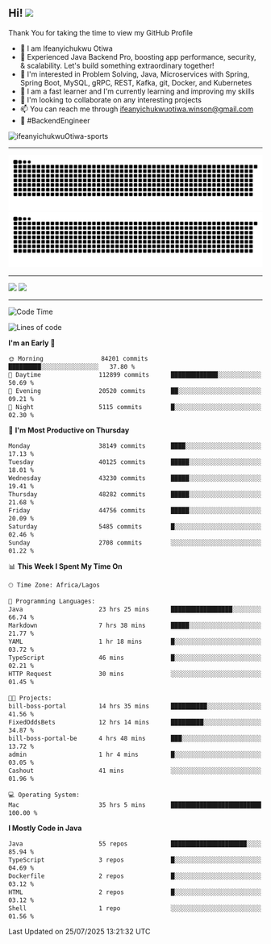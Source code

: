 <!-- BLOG-POST-LIST:START --><!-- BLOG-POST-LIST:END -->

## Hi! <img src="https://media.giphy.com/media/hvRJCLFzcasrR4ia7z/giphy.gif" width="4%"> 

Thank You for taking the time to view my GitHub Profile

- 👋 I am Ifeanyichukwu Otiwa
- 🚀 Experienced Java Backend Pro, boosting app performance, security, & scalability. Let's build something extraordinary together!
- 👀 I'm interested in Problem Solving, Java, Microservices with Spring, Spring Boot, MySQL, gRPC, REST, Kafka, git, Docker, and Kubernetes
- 🌱 I am a fast learner and I'm currently learning and improving my skills
- 💞️ I'm looking to collaborate on any interesting projects
- 📫 You can reach me through ifeanyichukwuotiwa.winson@gmail.com
- 🚀 #BackendEngineer

<p align="left" marginTop="10px"> <img src="https://komarev.com/ghpvc/?username=ifeanyichukwuOtiwa-sports&label=Profile%20views&color=0e75b6&style=for-the-badge" alt="ifeanyichukwuOtiwa-sports" /> </p>

***

<!--🐍📈SNAKEGRAPH / 🌐WEBSITE: https://github.com/Platane/snk -->
![github contribution grid snake animation](https://raw.githubusercontent.com/ifeanyichukwuOtiwa-sports/ifeanyichukwuOtiwa-sports/output/github-contribution-grid-snake-dark.svg#gh-dark-mode-only)![github contribution grid snake animation](https://raw.githubusercontent.com/ifeanyichukwuOtiwa-sports/ifeanyichukwuOtiwa-sports/output/github-contribution-grid-snake.svg#gh-light-mode-only)

***

<p float="left">
  <img float="left" src="https://github-readme-stats.vercel.app/api?username=ifeanyichukwuOtiwa-sports&count_private=true&include_all_commits=true&theme=react&show_icons=true" />
  <img float="right" src="https://github-readme-stats.vercel.app/api/top-langs/?username=ifeanyichukwuOtiwa-sports&layout=compact&show_icons=true&theme=react" /> 
</p>

***



<!--START_SECTION:waka-->
![Code Time](http://img.shields.io/badge/Code%20Time-4%2C009%20hrs%2025%20mins-blue)

![Lines of code](https://img.shields.io/badge/From%20Hello%20World%20I%27ve%20Written-60.5%20million%20lines%20of%20code-blue)

**I'm an Early 🐤** 

```text
🌞 Morning                84201 commits       █████████░░░░░░░░░░░░░░░░   37.80 % 
🌆 Daytime                112899 commits      █████████████░░░░░░░░░░░░   50.69 % 
🌃 Evening                20520 commits       ██░░░░░░░░░░░░░░░░░░░░░░░   09.21 % 
🌙 Night                  5115 commits        █░░░░░░░░░░░░░░░░░░░░░░░░   02.30 % 
```
📅 **I'm Most Productive on Thursday** 

```text
Monday                   38149 commits       ████░░░░░░░░░░░░░░░░░░░░░   17.13 % 
Tuesday                  40125 commits       █████░░░░░░░░░░░░░░░░░░░░   18.01 % 
Wednesday                43230 commits       █████░░░░░░░░░░░░░░░░░░░░   19.41 % 
Thursday                 48282 commits       █████░░░░░░░░░░░░░░░░░░░░   21.68 % 
Friday                   44756 commits       █████░░░░░░░░░░░░░░░░░░░░   20.09 % 
Saturday                 5485 commits        █░░░░░░░░░░░░░░░░░░░░░░░░   02.46 % 
Sunday                   2708 commits        ░░░░░░░░░░░░░░░░░░░░░░░░░   01.22 % 
```


📊 **This Week I Spent My Time On** 

```text
🕑︎ Time Zone: Africa/Lagos

💬 Programming Languages: 
Java                     23 hrs 25 mins      █████████████████░░░░░░░░   66.74 % 
Markdown                 7 hrs 38 mins       █████░░░░░░░░░░░░░░░░░░░░   21.77 % 
YAML                     1 hr 18 mins        █░░░░░░░░░░░░░░░░░░░░░░░░   03.72 % 
TypeScript               46 mins             █░░░░░░░░░░░░░░░░░░░░░░░░   02.21 % 
HTTP Request             30 mins             ░░░░░░░░░░░░░░░░░░░░░░░░░   01.45 % 

🐱‍💻 Projects: 
bill-boss-portal         14 hrs 35 mins      ██████████░░░░░░░░░░░░░░░   41.56 % 
FixedOddsBets            12 hrs 14 mins      █████████░░░░░░░░░░░░░░░░   34.87 % 
bill-boss-portal-be      4 hrs 48 mins       ███░░░░░░░░░░░░░░░░░░░░░░   13.72 % 
admin                    1 hr 4 mins         █░░░░░░░░░░░░░░░░░░░░░░░░   03.05 % 
Cashout                  41 mins             ░░░░░░░░░░░░░░░░░░░░░░░░░   01.96 % 

💻 Operating System: 
Mac                      35 hrs 5 mins       █████████████████████████   100.00 % 
```

**I Mostly Code in Java** 

```text
Java                     55 repos            █████████████████████░░░░   85.94 % 
TypeScript               3 repos             █░░░░░░░░░░░░░░░░░░░░░░░░   04.69 % 
Dockerfile               2 repos             █░░░░░░░░░░░░░░░░░░░░░░░░   03.12 % 
HTML                     2 repos             █░░░░░░░░░░░░░░░░░░░░░░░░   03.12 % 
Shell                    1 repo              ░░░░░░░░░░░░░░░░░░░░░░░░░   01.56 % 
```




 Last Updated on 25/07/2025 13:21:32 UTC
<!--END_SECTION:waka-->

<!--
<p align="center">
![trophy](https://github-profile-trophy.vercel.app/?username=ifeanyichukwuOtiwa-sports&theme=onedark) (https://github.com/ryo-ma/github-profile-trophy)
</p>
-->

<!---
ifeanyi-otiwa/ifeanyi-otiwa is a ✨ special ✨ repository because its `README.md` (this file) appears on your GitHub profile.
You can click the Preview link to take a look at your changes.
--->
